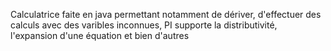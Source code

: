 Calculatrice faite en java permettant notamment de dériver, d'effectuer des calculs avec des varibles inconnues, PI supporte la distributivité, l'expansion d'une équation et bien d'autres
